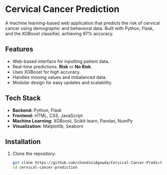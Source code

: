 # Cervical Cancer Prediction

A machine learning-based web application that predicts the risk of cervical cancer using demographic and behavioral data. Built with Python, Flask, and the XGBoost classifier, achieving 97% accuracy.

## Features
- Web-based interface for inputting patient data.
- Real-time predictions: **Risk** or **No Risk**.
- Uses XGBoost for high accuracy.
- Handles missing values and imbalanced data.
- Modular design for easy updates and scalability.

## Tech Stack
- **Backend:** Python, Flask
- **Frontend:** HTML, CSS, JavaScript
- **Machine Learning:** XGBoost, Scikit-learn, Pandas, NumPy
- **Visualization:** Matplotlib, Seaborn

## Installation
1. Clone the repository:
   ```bash
   git clone https://github.com/chandiniAgowda/Cervical-Cancer-Prediction.git
   cd cervical-cancer-prediction
